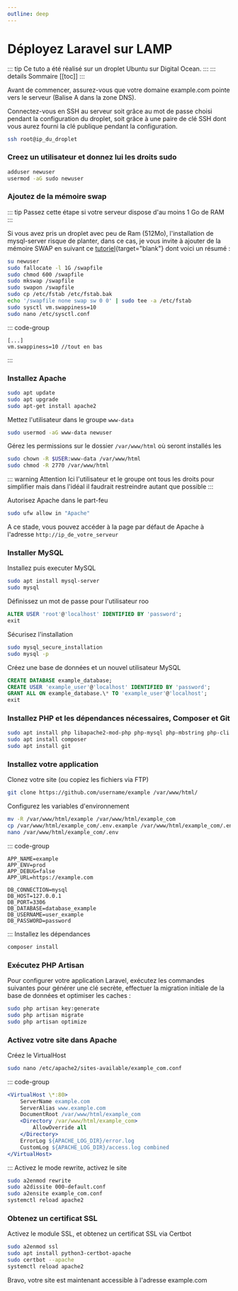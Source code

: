 ```yaml
---
outline: deep
---
```


# Déployez Laravel sur LAMP

::: tip Ce tuto a été réalisé sur un droplet Ubuntu sur Digital Ocean.
:::
::: details Sommaire
[[toc]]
:::

Avant de commencer, assurez-vous que votre domaine example.com pointe vers le serveur (Balise A dans la zone DNS).

Connectez-vous en SSH au serveur soit grâce au mot de passe choisi pendant la configuration du droplet, soit grâce à une paire de clé SSH dont vous aurez fourni la clé publique pendant la configuration.

```sh
ssh root@ip_du_droplet
```

### Creez un utilisateur et donnez lui les droits sudo

```sh
adduser newuser
usermod -aG sudo newuser
```

### Ajoutez de la mémoire swap

::: tip Passez cette étape si votre serveur dispose d'au moins 1 Go de RAM
:::

Si vous avez pris un droplet avec peu de Ram (512Mo), l'installation de mysql-server risque de planter, dans ce cas, je vous invite à ajouter de la mémoire SWAP en suivant ce [tutoriel](https://www.digitalocean.com/community/tutorials/how-to-add-swap-space-on-ubuntu-22-04){target="blank"} dont voici un résumé :

```sh
su newuser
sudo fallocate -l 1G /swapfile
sudo chmod 600 /swapfile
sudo mkswap /swapfile
sudo swapon /swapfile
sudo cp /etc/fstab /etc/fstab.bak
echo '/swapfile none swap sw 0 0' | sudo tee -a /etc/fstab
sudo sysctl vm.swappiness=10
sudo nano /etc/sysctl.conf
```

::: code-group

```txt[/etc/sysctl.conf]
[...]
vm.swappiness=10 //tout en bas
```

:::

### Installez Apache

```sh
sudo apt update
sudo apt upgrade
sudo apt-get install apache2
```

Mettez l'utilisateur dans le groupe `www-data`

```sh
sudo usermod -aG www-data newuser
```

Gérez les permissions sur le dossier `/var/www/html` où seront installés les

```sh
sudo chown -R $USER:www-data /var/www/html
sudo chmod -R 2770 /var/www/html
```

::: warning Attention
Ici l'utilisateur et le groupe ont tous les droits pour simplifier mais dans l'idéal il faudrait restreindre autant que possible
:::

Autorisez Apache dans le part-feu

```sh
sudo ufw allow in "Apache"
```

A ce stade, vous pouvez accéder à la page par défaut de Apache à l'adresse `http://ip_de_votre_serveur`

### Installer MySQL

Installez puis executer MySQL

```sh
sudo apt install mysql-server
sudo mysql
```

Définissez un mot de passe pour l'utilisateur roo

```sql
ALTER USER 'root'@'localhost' IDENTIFIED BY 'password';
exit
```

Sécurisez l'installation

```sh
sudo mysql_secure_installation
sudo mysql -p
```

Créez une base de données et un nouvel utilisateur MySQL

```sql
CREATE DATABASE example_database;
CREATE USER 'example_user'@'localhost' IDENTIFIED BY 'password';
GRANT ALL ON example_database.\* TO 'example_user'@'localhost';
exit
```

### Installez PHP et les dépendances nécessaires, Composer et Git

```sh
sudo apt install php libapache2-mod-php php-mysql php-mbstring php-cli php-xml
sudo apt install composer
sudo apt install git
```

### Installez votre application

Clonez votre site (ou copiez les fichiers via FTP)

```sh
git clone https://github.com/username/example /var/www/html/
```

Configurez les variables d'environnement

```sh
mv -R /var/www/html/example /var/www/html/example_com
cp /var/www/html/example_com/.env.example /var/www/html/example_com/.env
nano /var/www/html/example_com/.env
```

::: code-group

```txt[/var/www/html/example_com/.env]
APP_NAME=example
APP_ENV=prod
APP_DEBUG=false
APP_URL=https://example.com

DB_CONNECTION=mysql
DB_HOST=127.0.0.1
DB_PORT=3306
DB_DATABASE=database_example
DB_USERNAME=user_example
DB_PASSWORD=password
```

:::
Installez les dépendances

```sh
composer install
```

### Exécutez PHP Artisan

Pour configurer votre application Laravel, exécutez les commandes suivantes pour générer une clé secrète, effectuer la migration initiale de la base de données et optimiser les caches :

```sh
sudo php artisan key:generate
sudo php artisan migrate
sudo php artisan optimize
```

### Activez votre site dans Apache

Créez le VirtualHost

```sh
sudo nano /etc/apache2/sites-available/example_com.conf
```

::: code-group

```apache [/etc/apache2/sites-availables/example_com.conf]
<VirtualHost \*:80>
    ServerName example.com
    ServerAlias www.example.com
    DocumentRoot /var/www/html/example_com
    <Directory /var/www/html/example_com>
        AllowOverride all
    </Directory>
    ErrorLog ${APACHE_LOG_DIR}/error.log
    CustomLog ${APACHE_LOG_DIR}/access.log combined
</VirtualHost>
```

:::
Activez le mode rewrite, activez le site

```sh
sudo a2enmod rewrite
sudo a2dissite 000-default.conf
sudo a2ensite example_com.conf
systemctl reload apache2
```

### Obtenez un certificat SSL

Activez le module SSL, et obtenez un certificat SSL via Certbot

```sh
sudo a2enmod ssl
sudo apt install python3-certbot-apache
sudo certbot --apache
systemctl reload apache2
```

Bravo, votre site est maintenant accessible à l'adresse example.com
